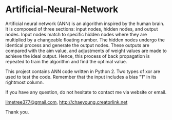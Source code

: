 # Artificial-Neural-Network

Artificial neural network (ANN) is an algorithm inspired by the human brain. It is composed of three sections: input nodes, hidden nodes, and output nodes. Input nodes match to specific hidden nodes where they are multiplied by a changeable floating number. The hidden nodes undergo the identical process and generate the output nodes. These outputs are compared with the aim value, and adjustments of weight values are made to achieve the ideal output. Hence, this process of back propagation is repeated to train the algorithm and find the optimal value.

This project contains ANN code written in Python 2. Two types of xor are used to test the code. Remember that the input includes a bias "1" in its rightmost column.

If you have any question, do not hesitate to contact me via website or email.

limetree377@gmail.com, http://chaeyoung.creatorlink.net

Thank you.
